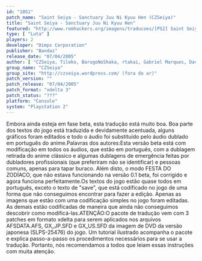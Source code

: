 ```yaml
---
id: "1051"
patch_name: "Saint Seiya - Sanctuary Juu Ni Kyuu Hen (CZSeiya)"
title: "Saint Seiya - Sanctuary Juu Ni Kyuu Hen"
featured: "http://www.romhackers.org/imagens/traducoes/[PS2] Saint Seiya - Sanctuary Juu Ni Kyuu Hen - CZSeiya - 1.jpg"
type: [ "Luta" ]
players: 2
developer: "Dimps Corporation"
publisher: "Bandai"
release_date: "07/04/2005"
author: [ "CZSeiya, Tileko, BarugoNoShaka, rtakai, Gabriel Marques, Davi - NextConqueror, Hugo Zanin, vince_vng e Ricardo de Libra" ]
group_name: "CZSeiya"
group_site: "http://czseiya.wordpress.com/ (fora do ar)"
patch_version: ""
patch_release: "07/04/2005"
patch_format: "xdelta 3"
patch_status: "???"
platform: "Console"
system: "Playstation 2"
---
```


Embora ainda esteja em fase beta, esta tradução está muito boa. Boa parte dos textos do jogo está traduzida e devidamente acentuada, alguns gráficos foram editados e todo o áudio foi substituído pelo áudio dublado em português do anime.Palavras dos autores:Esta versão beta está com modificação em todos os áudios, que estão em português, com a dublagem retirada do anime clássico e algumas dublagens de emergência feitas por dubladores profissionais (que preferiram não se identificar) e pessoas comuns, apenas para tapar buraco. Além disto, o modo FESTA DO ZODÍACO, que não estava funcionando na versão 0.1 beta, foi corrigido e agora funciona perfeitamente.Os textos do jogo estão quase todos em português, exceto o texto de "save", que está codificado no jogo de uma forma que não conseguimos encontrar para fazer a edição. Apenas as imagens que estão com uma codificação simples no jogo foram editadas. As demais estão codificadas de maneira que ainda não conseguimos descobrir como modificá-las.ATENÇÃO:O pacote de tradução vem com 3 patches em formato xdelta para serem aplicados nos arquivos AFSDATA.AFS, GX_JP.SFD e GX_US.SFD da imagem de DVD da versão japonesa (SLPS-25476) do jogo. Um tutorial ilustrado acompanha o pacote e explica passo-a-passo os procedimentos necessários para se usar a tradução. Portanto, nós recomendamos a todos que leiam essas instruções com muita atenção.
